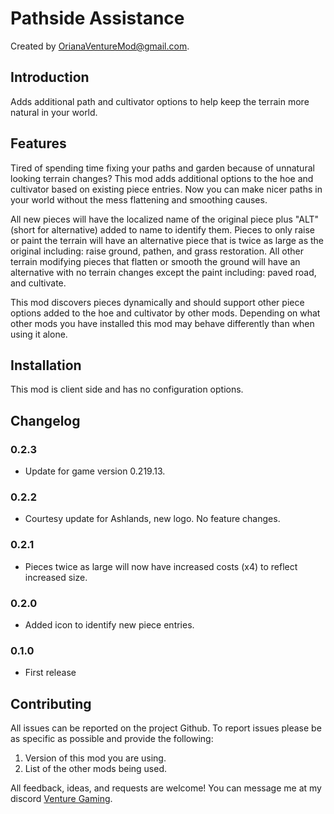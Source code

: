 # Pathside Assistance

Created by [OrianaVentureMod@gmail.com](https://github.com/OrianaVenture/VentureValheim).

## Introduction

Adds additional path and cultivator options to help keep the terrain more natural in your world.

## Features

Tired of spending time fixing your paths and garden because of unnatural looking terrain changes? This mod adds additional options to the hoe and cultivator based on existing piece entries. Now you can make nicer paths in your world without the mess flattening and smoothing causes.

All new pieces will have the localized name of the original piece plus "ALT" (short for alternative) added to name to identify them. Pieces to only raise or paint the terrain will have an alternative piece that is twice as large as the original including: raise ground, pathen, and grass restoration. All other terrain modifying pieces that flatten or smooth the ground will have an alternative with no terrain changes except the paint including: paved road, and cultivate.

This mod discovers pieces dynamically and should support other piece options added to the hoe and cultivator by other mods. Depending on what other mods you have installed this mod may behave differently than when using it alone.

## Installation

This mod is client side and has no configuration options.

## Changelog

### 0.2.3

* Update for game version 0.219.13.

### 0.2.2

* Courtesy update for Ashlands, new logo. No feature changes.

### 0.2.1

* Pieces twice as large will now have increased costs (x4) to reflect increased size.

### 0.2.0

* Added icon to identify new piece entries.

### 0.1.0

* First release

## Contributing

All issues can be reported on the project Github. To report issues please be as specific as possible and provide the following:

1. Version of this mod you are using.
2. List of the other mods being used.

All feedback, ideas, and requests are welcome! You can message me at my discord [Venture Gaming](https://discord.gg/tAd5hapt88).
